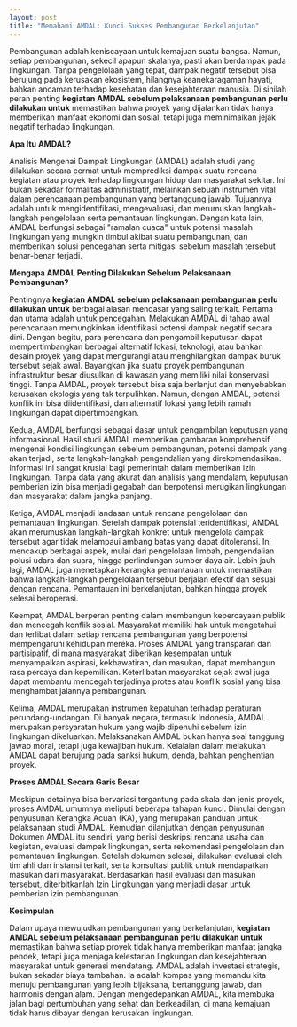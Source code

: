 ```yaml
---
layout: post
title: "Memahami AMDAL: Kunci Sukses Pembangunan Berkelanjutan"
---
```


Pembangunan adalah keniscayaan untuk kemajuan suatu bangsa. Namun, setiap pembangunan, sekecil apapun skalanya, pasti akan berdampak pada lingkungan. Tanpa pengelolaan yang tepat, dampak negatif tersebut bisa berujung pada kerusakan ekosistem, hilangnya keanekaragaman hayati, bahkan ancaman terhadap kesehatan dan kesejahteraan manusia. Di sinilah peran penting **kegiatan AMDAL sebelum pelaksanaan pembangunan perlu dilakukan untuk** memastikan bahwa proyek yang dijalankan tidak hanya memberikan manfaat ekonomi dan sosial, tetapi juga meminimalkan jejak negatif terhadap lingkungan.

**Apa Itu AMDAL?**

Analisis Mengenai Dampak Lingkungan (AMDAL) adalah studi yang dilakukan secara cermat untuk memprediksi dampak suatu rencana kegiatan atau proyek terhadap lingkungan hidup dan masyarakat sekitar. Ini bukan sekadar formalitas administratif, melainkan sebuah instrumen vital dalam perencanaan pembangunan yang bertanggung jawab. Tujuannya adalah untuk mengidentifikasi, mengevaluasi, dan merumuskan langkah-langkah pengelolaan serta pemantauan lingkungan. Dengan kata lain, AMDAL berfungsi sebagai "ramalan cuaca" untuk potensi masalah lingkungan yang mungkin timbul akibat suatu pembangunan, dan memberikan solusi pencegahan serta mitigasi sebelum masalah tersebut benar-benar terjadi.

**Mengapa AMDAL Penting Dilakukan Sebelum Pelaksanaan Pembangunan?**

Pentingnya **kegiatan AMDAL sebelum pelaksanaan pembangunan perlu dilakukan untuk** berbagai alasan mendasar yang saling terkait. Pertama dan utama adalah untuk pencegahan. Melakukan AMDAL di tahap awal perencanaan memungkinkan identifikasi potensi dampak negatif secara dini. Dengan begitu, para perencana dan pengambil keputusan dapat mempertimbangkan berbagai alternatif lokasi, teknologi, atau bahkan desain proyek yang dapat mengurangi atau menghilangkan dampak buruk tersebut sejak awal. Bayangkan jika suatu proyek pembangunan infrastruktur besar diusulkan di kawasan yang memiliki nilai konservasi tinggi. Tanpa AMDAL, proyek tersebut bisa saja berlanjut dan menyebabkan kerusakan ekologis yang tak terpulihkan. Namun, dengan AMDAL, potensi konflik ini bisa diidentifikasi, dan alternatif lokasi yang lebih ramah lingkungan dapat dipertimbangkan.

Kedua, AMDAL berfungsi sebagai dasar untuk pengambilan keputusan yang informasional. Hasil studi AMDAL memberikan gambaran komprehensif mengenai kondisi lingkungan sebelum pembangunan, potensi dampak yang akan terjadi, serta langkah-langkah pengendalian yang direkomendasikan. Informasi ini sangat krusial bagi pemerintah dalam memberikan izin lingkungan. Tanpa data yang akurat dan analisis yang mendalam, keputusan pemberian izin bisa menjadi gegabah dan berpotensi merugikan lingkungan dan masyarakat dalam jangka panjang.

Ketiga, AMDAL menjadi landasan untuk rencana pengelolaan dan pemantauan lingkungan. Setelah dampak potensial teridentifikasi, AMDAL akan merumuskan langkah-langkah konkret untuk mengelola dampak tersebut agar tidak melampaui ambang batas yang dapat ditoleransi. Ini mencakup berbagai aspek, mulai dari pengelolaan limbah, pengendalian polusi udara dan suara, hingga perlindungan sumber daya air. Lebih jauh lagi, AMDAL juga menetapkan kerangka pemantauan untuk memastikan bahwa langkah-langkah pengelolaan tersebut berjalan efektif dan sesuai dengan rencana. Pemantauan ini berkelanjutan, bahkan hingga proyek selesai beroperasi.

Keempat, AMDAL berperan penting dalam membangun kepercayaan publik dan mencegah konflik sosial. Masyarakat memiliki hak untuk mengetahui dan terlibat dalam setiap rencana pembangunan yang berpotensi mempengaruhi kehidupan mereka. Proses AMDAL yang transparan dan partisipatif, di mana masyarakat diberikan kesempatan untuk menyampaikan aspirasi, kekhawatiran, dan masukan, dapat membangun rasa percaya dan kepemilikan. Keterlibatan masyarakat sejak awal juga dapat membantu mencegah terjadinya protes atau konflik sosial yang bisa menghambat jalannya pembangunan.

Kelima, AMDAL merupakan instrumen kepatuhan terhadap peraturan perundang-undangan. Di banyak negara, termasuk Indonesia, AMDAL merupakan persyaratan hukum yang wajib dipenuhi sebelum izin lingkungan dikeluarkan. Melaksanakan AMDAL bukan hanya soal tanggung jawab moral, tetapi juga kewajiban hukum. Kelalaian dalam melakukan AMDAL dapat berujung pada sanksi hukum, denda, bahkan penghentian proyek.

**Proses AMDAL Secara Garis Besar**

Meskipun detailnya bisa bervariasi tergantung pada skala dan jenis proyek, proses AMDAL umumnya meliputi beberapa tahapan kunci. Dimulai dengan penyusunan Kerangka Acuan (KA), yang merupakan panduan untuk pelaksanaan studi AMDAL. Kemudian dilanjutkan dengan penyusunan Dokumen AMDAL itu sendiri, yang berisi deskripsi rencana usaha dan kegiatan, evaluasi dampak lingkungan, serta rekomendasi pengelolaan dan pemantauan lingkungan. Setelah dokumen selesai, dilakukan evaluasi oleh tim ahli dan instansi terkait, serta konsultasi publik untuk mendapatkan masukan dari masyarakat. Berdasarkan hasil evaluasi dan masukan tersebut, diterbitkanlah Izin Lingkungan yang menjadi dasar untuk pemberian izin pembangunan.

**Kesimpulan**

Dalam upaya mewujudkan pembangunan yang berkelanjutan, **kegiatan AMDAL sebelum pelaksanaan pembangunan perlu dilakukan untuk** memastikan bahwa setiap proyek tidak hanya memberikan manfaat jangka pendek, tetapi juga menjaga kelestarian lingkungan dan kesejahteraan masyarakat untuk generasi mendatang. AMDAL adalah investasi strategis, bukan sekadar biaya tambahan. Ia adalah kompas yang memandu kita menuju pembangunan yang lebih bijaksana, bertanggung jawab, dan harmonis dengan alam. Dengan mengedepankan AMDAL, kita membuka jalan bagi pertumbuhan yang sehat dan berkeadilan, di mana kemajuan tidak harus dibayar dengan kerusakan lingkungan.
